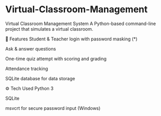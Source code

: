 # Virtual-Classroom-Management
Virtual Classroom Management System
A Python-based command-line project that simulates a virtual classroom.

🔑 Features
Student & Teacher login with password masking (*)

Ask & answer questions

One-time quiz attempt with scoring and grading

Attendance tracking

SQLite database for data storage

⚙️ Tech Used
Python 3

SQLite

msvcrt for secure password input (Windows)
